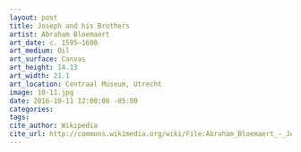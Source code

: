 ```yaml
---
layout: post
title: Joseph and his Brothers
artist: Abraham Bloemaert
art_date: c. 1595–1600
art_medium: Oil
art_surface: Canvas
art_height: 14.13
art_width: 21.1
art_location: Centraal Museum, Utrecht
image: 10-11.jpg
date: 2016-10-11 12:00:00 -05:00
categories:
tags:
cite_author: Wikipedia
cite_url: http://commons.wikimedia.org/wiki/File:Abraham_Bloemaert_-_Joseph_and_his_Brothers_-_Google_Art_Project.jpg
---
```

